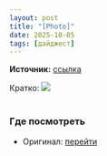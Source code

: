 ```yaml
---
layout: post
title: "[Photo]"
date: 2025-10-05
tags: [дайджест]
---
```


**Источник:** [ссылка](https://t.me/nn4st/246101)

Кратко: <a href="https://tg.i-c-a.su/media/nn4st/246101/5228891158829202890_x_2.jpg" rel="nofollow" target="_blank"><img src="https://tg.i-c-a.su/media/nn4st/246101/preview/thumb.jpeg" /></a><br /><br />

### Где посмотреть
- Оригинал: [перейти]({link})
